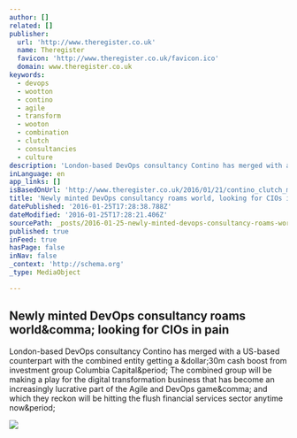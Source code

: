 ```yaml
---
author: []
related: []
publisher:
  url: 'http://www.theregister.co.uk'
  name: Theregister
  favicon: 'http://www.theregister.co.uk/favicon.ico'
  domain: www.theregister.co.uk
keywords:
  - devops
  - wootton
  - contino
  - agile
  - transform
  - wooton
  - combination
  - clutch
  - consultancies
  - culture
description: 'London-based DevOps consultancy Contino has merged with a US-based counterpart with the combined entity getting a $30m cash boost from investment group Columbia Capital. The combined group will be making a play for the digital transformation business that has become an increasingly lucrative part of the Agile and DevOps game, and which they reckon will be hitting the flush financial services sector anytime now.'
inLanguage: en
app_links: []
isBasedOnUrl: 'http://www.theregister.co.uk/2016/01/21/contino_clutch_merge_get_30m_funding/'
title: 'Newly minted DevOps consultancy roams world, looking for CIOs in pain'
datePublished: '2016-01-25T17:28:38.788Z'
dateModified: '2016-01-25T17:28:21.406Z'
sourcePath: _posts/2016-01-25-newly-minted-devops-consultancy-roams-world-looking-for-cio.md
published: true
inFeed: true
hasPage: false
inNav: false
_context: 'http://schema.org'
_type: MediaObject

---
```

<article style=""><h1>Newly minted DevOps consultancy roams world&amp;comma; looking for CIOs in pain</h1><p>London-based DevOps consultancy Contino has merged with a US-based counterpart with the combined entity getting a &amp;dollar;30m cash boost from investment group Columbia Capital&amp;period; The combined group will be making a play for the digital transformation business that has become an increasingly lucrative part of the Agile and DevOps game&amp;comma; and which they reckon will be hitting the flush financial services sector anytime now&amp;period;</p><img src="https://regmedia.co.uk/2015/09/01/handshake_648.jpg?x=1200&amp;y=794" /></article>